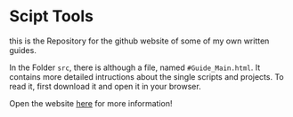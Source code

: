 # Scipt Tools

this is the Repository for the github website of some of my own written guides.

In the Folder `src`, there is although a file, named `#Guide_Main.html`. It contains more detailed intructions about the single scripts and projects. To read it, first download it and open it in your browser.

Open the website [here]() for more information!
